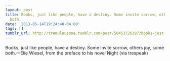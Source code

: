 ```yaml
---
layout: post
title: Books, just like people, have a destiny. Some invite sorrow, others joy, some
  both.
date: '2013-05-14T19:24:40-04:00'
tags: []
tumblr_url: http://tremulousone.tumblr.com/post/50453726397/books-just-like-people-have-a-destiny-some
---
```

Books, just like people, have a destiny. Some invite sorrow, others joy, some both.—Elie Wiesel, from the preface to his novel Night (via trespeak)

